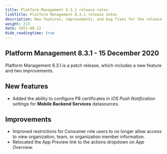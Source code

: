 ```yaml
---
title: Platform Management 8.3.1 release notes
linkTitle: Platform Management 8.3.1 release notes
description: New features, improvements, and bug fixes for the release.
weight: 213
date: 2021-08-12
Hide_readingtime: true
---
```


## Platform Management 8.3.1 - 15 December 2020

Platform Management 8.3.1 is a patch release, which includes a new feature and two improvements.

## New features

* Added the ability to configure P8 certificates in _iOS Push Notification settings_ for **Mobile Backend Services** datasources.

## Improvements

* Improved restrictions for Consumer role users to no longer allow access to view organization, team, or organization member information.
* Relocated the App Preview link to the actions dropdown on _App Overview._
